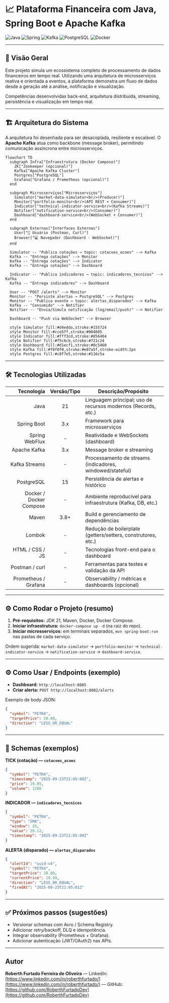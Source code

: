 # 📈 Plataforma Financeira com Java, Spring Boot e Apache Kafka

![Java](https://img.shields.io/badge/Java-21-blue?style=for-the-badge\&logo=openjdk) ![Spring](https://img.shields.io/badge/Spring_Boot-3.x-green?style=for-the-badge\&logo=spring) ![Kafka](https://img.shields.io/badge/Apache_Kafka-3.x-black?style=for-the-badge\&logo=apachekafka) ![PostgreSQL](https://img.shields.io/badge/PostgreSQL-15-blue?style=for-the-badge\&logo=postgresql) ![Docker](https://img.shields.io/badge/Docker-gray?style=for-the-badge\&logo=docker)

---

## 📑 Visão Geral

Este projeto simula um ecossistema completo de processamento de dados financeiros em tempo real. Utilizando uma arquitetura de microsserviços reativa e orientada a eventos, a plataforma demonstra um fluxo de dados desde a geração até a análise, notificação e visualização.

Competências desenvolvidas back-end, arquitetura distribuída, streaming, persistência e visualização em tempo real.

---

## 🏗️ Arquitetura do Sistema

A arquitetura foi desenhada para ser desacoplada, resiliente e escalável. O **Apache Kafka** atua como backbone (message broker), permitindo comunicação assíncrona entre microsserviços.

```mermaid
flowchart TD
  subgraph Infra["Infraestrutura (Docker Compose)"]
    ZK["Zookeeper (opcional)"]
    Kafka["Apache Kafka Cluster"]
    Postgres["PostgreSQL"]
    Grafana["Grafana / Prometheus (opcional)"]
  end

  subgraph Microsserviços["Microsserviços"]
    Simulator["market-data-simulator<br/>(Producer)"]
    Monitor["portfolio-monitor<br/>(API REST + Consumer)"]
    Indicator["technical-indicator-service<br/>(Kafka Streams)"]
    Notifier["notification-service<br/>(Consumer)"]
    Dashboard["dashboard-service<br/>(WebSocket + Consumer)"]
  end

  subgraph Externas["Interfaces Externas"]
    User["👤 Usuário (Postman, Curl)"]
    Browser["💻 Navegador (Dashboard - WebSocket)"]
  end

  Simulator -- "Publica cotações → topic: cotacoes_acoes" --> Kafka
  Kafka -- "Entrega cotações" --> Monitor
  Kafka -- "Entrega cotações" --> Indicator
  Kafka -- "Entrega cotações" --> Dashboard

  Indicator -- "Publica indicadores → topic: indicadores_tecnicos" --> Kafka
  Kafka -- "Entrega indicadores" --> Dashboard

  User -- "POST /alerts" --> Monitor
  Monitor -- "Persiste alertas → PostgreSQL" --> Postgres
  Monitor -- "Publica evento → topic: alertas_disparados" --> Kafka
  Kafka -- "Consumido" --> Notifier
  Notifier -- "Envia/Simula notificação (log/email/push)" --> Notifier

  Dashboard -- "Push via WebSocket" --> Browser

  style Simulator fill:#d4edda,stroke:#155724
  style Monitor fill:#cce5ff,stroke:#004085
  style Indicator fill:#fff3cd,stroke:#856404
  style Notifier fill:#f5c6cb,stroke:#721c24
  style Dashboard fill:#d1ecf1,stroke:#0c5460
  style Kafka fill:#f0f0f0,stroke:#e07a5f,stroke-width:2px
  style Postgres fill:#c8f7e5,stroke:#116c5a
```

---

## 🛠️ Tecnologias Utilizadas

| Tecnologia              | Versão/Tipo   | Descrição/Propósito                                                 |
|------------------------:|:-------------:|---------------------------------------------------------------------|
| Java                   | 21            | Linguagem principal; uso de recursos modernos (Records, etc.)       |
| Spring Boot            | 3.x           | Framework para microsserviços                                       |
| Spring WebFlux         | -             | Reatividade e WebSockets (dashboard)                                |
| Apache Kafka           | 3.x           | Message broker e streaming                                          |
| Kafka Streams          | -             | Processamento de streams (indicadores, windowed/stateful)           |
| PostgreSQL             | 15            | Persistência de alertas e histórico                                 |
| Docker / Docker Compose| -             | Ambiente reproducível para infraestrutura (Kafka, DB, etc.)        |
| Maven                  | 3.8+          | Build e gerenciamento de dependências                               |
| Lombok                 | -             | Redução de boilerplate (getters/setters, construtores, etc.)        |
| HTML / CSS / JS        | -             | Tecnologias front-end para o dashboard                              |
| Postman / curl         | -             | Ferramentas para testes e validação da API                          |
| Prometheus / Grafana   | -             | Observability / métricas e dashboards (opcional)                    |


---

## ⚙️ Como Rodar o Projeto (resumo)

1. **Pré-requisitos:** JDK 21, Maven, Docker, Docker Compose.
2. **Iniciar infraestrutura:** `docker-compose up -d` (na raiz do repo).
3. **Iniciar microsserviços:** em terminais separados, `mvn spring-boot:run` nas pastas de cada serviço.

Ordem sugerida: `market-data-simulator` → `portfolio-monitor` → `technical-indicator-service` → `notification-service` → `dashboard-service`.

---

## ⚙️ Como Usar / Endpoints (exemplo)

* **Dashboard:** `http://localhost:8085`
* **Criar alerta:** `POST http://localhost:8082/alerts`

Exemplo de body JSON:

```json
{
  "symbol": "PETR4",
  "targetPrice": 20.00,
  "direction": "LESS_OR_EQUAL"
}
```

---

## 🔬 Schemas (exemplos)

**TICK (cotação) — `cotacoes_acoes`**

```json
{
  "symbol": "PETR4",
  "timestamp": "2025-09-23T21:05:00Z",
  "price": 19.85,
  "volume": 1200
}
```

**INDICADOR — `indicadores_tecnicos`**

```json
{
  "symbol": "PETR4",
  "type": "SMA",
  "window": 20,
  "value": 20.12,
  "timestamp": "2025-09-23T21:05:00Z"
}
```

**ALERTA (disparado) — `alertas_disparados`**

```json
{
  "alertId": "uuid-v4",
  "symbol": "PETR4",
  "targetPrice": 20.00,
  "currentPrice": 19.99,
  "direction": "LESS_OR_EQUAL",
  "firedAt": "2025-09-23T21:05:01Z"
}
```

---

## ✅ Próximos passos (sugestões)

* Versionar schemas com Avro / Schema Registry.
* Adicionar retry/backoff, DLQ e idempotência.
* Integrar observability (Prometheus + Grafana).
* Adicionar autenticação (JWT/OAuth2) nas APIs.

---

## Autor

**Roberth Furtado Ferreira de Oliveira** — LinkedIn: [https://www.linkedin.com/in/roberthfurtado/](https://www.linkedin.com/in/roberthfurtado/) — GitHub: [https://github.com/RoberthFurtadoDev](https://github.com/RoberthFurtadoDev)



